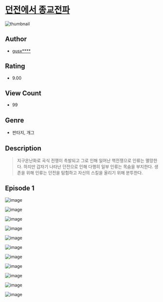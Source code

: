 # [던전에서 종교전파](https://comic.naver.com/challenge/list?titleId=810660)
![thumbnail](https://image-comic.pstatic.net/user_contents_data/challenge_comic/2023/05/24/upload_3835159669562880560_480x623.jpeg)

## Author
- [gusx****](https://comic.naver.com/artistTitle?id=367011)

## Rating
- 9.00

## View Count
- 99

## Genre
- 판타지, 개그

## Description
> 지구온난화로 곡식 전쟁이 촉발되고 그로 인해 일어난 핵전쟁으로 인류는 멸망한다. 하지만 갑자기 나타난 던전으로 인해 다행히 일부 인류는 목숨을 부지한다. 생존을 위해 인류는 던전을 탐험하고 자신의 스킬을 올리기 위해 분투한다.


## Episode 1
![image](https://image-comic.pstatic.net/user_contents_data/challenge_comic/2023/05/24/367011/upload_7017791711475676726.jpeg)

![image](https://image-comic.pstatic.net/user_contents_data/challenge_comic/2023/05/24/367011/upload_4120849949747405665.jpeg)

![image](https://image-comic.pstatic.net/user_contents_data/challenge_comic/2023/05/24/367011/upload_7017278063435593525.jpeg)

![image](https://image-comic.pstatic.net/user_contents_data/challenge_comic/2023/05/24/367011/upload_3703423671746245176.jpeg)

![image](https://image-comic.pstatic.net/user_contents_data/challenge_comic/2023/05/24/367011/upload_7364060926346473785.jpeg)

![image](https://image-comic.pstatic.net/user_contents_data/challenge_comic/2023/05/24/367011/upload_3558180389035259490.jpeg)

![image](https://image-comic.pstatic.net/user_contents_data/challenge_comic/2023/05/24/367011/upload_3846418461717902389.jpeg)

![image](https://image-comic.pstatic.net/user_contents_data/challenge_comic/2023/05/24/367011/upload_3762867651951813426.jpeg)

![image](https://image-comic.pstatic.net/user_contents_data/challenge_comic/2023/05/24/367011/upload_4051331140942902832.jpeg)

![image](https://image-comic.pstatic.net/user_contents_data/challenge_comic/2023/05/24/367011/upload_3546074761754993207.jpeg)

![image](https://image-comic.pstatic.net/user_contents_data/challenge_comic/2023/05/24/367011/upload_3689908474753464165.jpeg)
